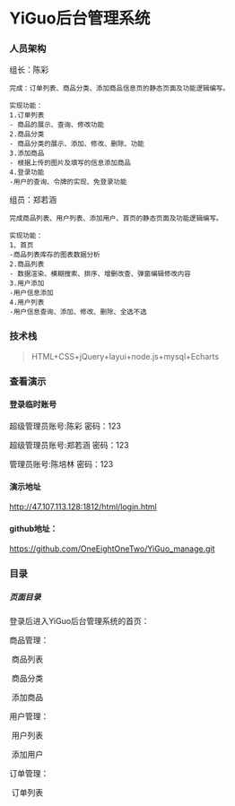 # YiGuo后台管理系统
### 人员架构

组长：陈彩

```text
完成：订单列表、商品分类、添加商品信息页的静态页面及功能逻辑编写。

实现功能：
1.订单列表
- 商品的展示、查询、修改功能
2.商品分类
- 商品分类的展示、添加、修改、删除、功能
3.添加商品
- 根据上传的图片及填写的信息添加商品
4.登录功能
-用户的查询、令牌的实现、免登录功能
```

组员：郑若涵

```text
完成商品列表、用户列表、添加用户、首页的静态页面及功能逻辑编写。

实现功能：
1、首页
-商品列表库存的图表数据分析
2.商品列表
- 数据渲染、模糊搜索、排序、增删改查、弹窗编辑修改内容
3.用户添加
-用户信息添加
4.用户列表
-用户信息查询、添加、修改、删除、全选不选
```



### 技术栈

> HTML+CSS+jQuery+layui+node.js+mysql+Echarts

### 查看演示
#### 登录临时账号
超级管理员账号:陈彩            密码：123

超级管理员账号:郑若涵       密码：123

管理员账号:陈培林               密码：123
#### 演示地址

<http://47.107.113.128:1812/html/login.html> 

#### github地址：

https://github.com/OneEightOneTwo/YiGuo_manage.git

### 目录

##### 页面目录

登录后进入YiGuo后台管理系统的首页：

商品管理：

​	商品列表

​	商品分类

​	添加商品

用户管理：

​	用户列表

​	添加用户

订单管理：

​	订单列表



